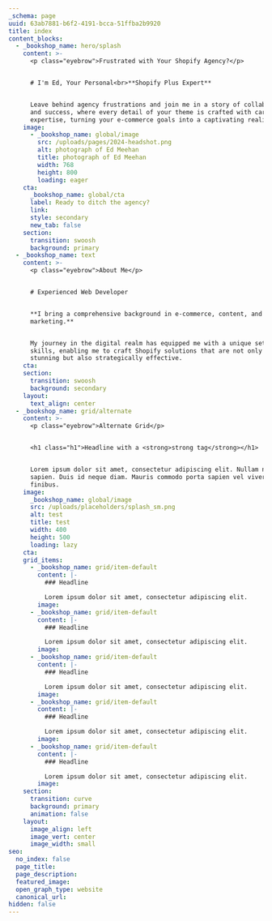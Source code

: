 ```yaml
---
_schema: page
uuid: 63ab7881-b6f2-4191-bcca-51ffba2b9920
title: index
content_blocks:
  - _bookshop_name: hero/splash
    content: >-
      <p class="eyebrow">Frustrated with Your Shopify Agency?</p>


      # I'm Ed, Your Personal<br>**Shopify Plus Expert**


      Leave behind agency frustrations and join me in a story of collaboration
      and success, where every detail of your theme is crafted with care and
      expertise, turning your e-commerce goals into a captivating reality.
    image:
      - _bookshop_name: global/image
        src: /uploads/pages/2024-headshot.png
        alt: photograph of Ed Meehan
        title: photograph of Ed Meehan
        width: 768
        height: 800
        loading: eager
    cta:
      _bookshop_name: global/cta
      label: Ready to ditch the agency?
      link:
      style: secondary
      new_tab: false
    section:
      transition: swoosh
      background: primary
  - _bookshop_name: text
    content: >-
      <p class="eyebrow">About Me</p>


      # Experienced Web Developer


      **I bring a comprehensive background in e-commerce, content, and
      marketing.**


      My journey in the digital realm has equipped me with a unique set of
      skills, enabling me to craft Shopify solutions that are not only visually
      stunning but also strategically effective.
    cta:
    section:
      transition: swoosh
      background: secondary
    layout:
      text_align: center
  - _bookshop_name: grid/alternate
    content: >-
      <p class="eyebrow">Alternate Grid</p>


      <h1 class="h1">Headline with a <strong>strong tag</strong></h1>


      Lorem ipsum dolor sit amet, consectetur adipiscing elit. Nullam non tellus
      sapien. Duis id neque diam. Mauris commodo porta sapien vel viverra. Sed
      finibus.
    image:
      _bookshop_name: global/image
      src: /uploads/placeholders/splash_sm.png
      alt: test
      title: test
      width: 400
      height: 500
      loading: lazy
    cta:
    grid_items:
      - _bookshop_name: grid/item-default
        content: |-
          ### Headline

          Lorem ipsum dolor sit amet, consectetur adipiscing elit.
        image:
      - _bookshop_name: grid/item-default
        content: |-
          ### Headline

          Lorem ipsum dolor sit amet, consectetur adipiscing elit.
        image:
      - _bookshop_name: grid/item-default
        content: |-
          ### Headline

          Lorem ipsum dolor sit amet, consectetur adipiscing elit.
        image:
      - _bookshop_name: grid/item-default
        content: |-
          ### Headline

          Lorem ipsum dolor sit amet, consectetur adipiscing elit.
        image:
      - _bookshop_name: grid/item-default
        content: |-
          ### Headline

          Lorem ipsum dolor sit amet, consectetur adipiscing elit.
        image:
    section:
      transition: curve
      background: primary
      animation: false
    layout:
      image_align: left
      image_vert: center
      image_width: small
seo:
  no_index: false
  page_title:
  page_description:
  featured_image:
  open_graph_type: website
  canonical_url:
hidden: false
---
```

